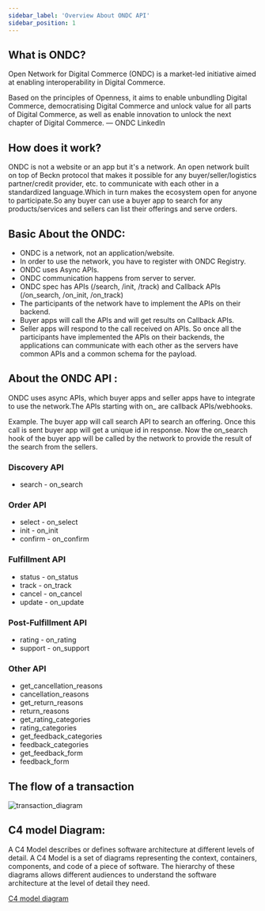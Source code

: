 ```yaml
---
sidebar_label: 'Overview About ONDC API'
sidebar_position: 1
---
```


## What is ONDC?

Open Network for Digital Commerce (ONDC) is a market-led initiative aimed at enabling interoperability in Digital Commerce.

Based on the principles of Openness, it aims to enable unbundling Digital Commerce, democratising Digital Commerce and unlock value for all parts of Digital Commerce, as well as enable innovation to unlock the next chapter of Digital Commerce. — ONDC LinkedIn

## How does it work?

ONDC is not a website or an app but it's a network. An open network built on top of Beckn protocol that makes it possible for any buyer/seller/logistics partner/credit provider, etc. to communicate with each other in a standardized language.Which in turn makes the ecosystem open for anyone to participate.So any buyer can use a buyer app to search for any products/services and sellers can list their offerings and serve orders.

## Basic About the ONDC:

- ONDC is a network, not an application/website.
- In order to use the network, you have to register with ONDC Registry.
- ONDC uses Async APIs.
- ONDC communication happens from server to server.
- ONDC spec has APIs (/search, /init, /track) and Callback APIs (/on_search, /on_init, /on_track)
- The participants of the network have to implement the APIs on their backend.
- Buyer apps will call the APIs and will get results on Callback APIs.
- Seller apps will respond to the call received on APIs.
So once all the participants have implemented the APIs on their backends, the applications can communicate with each other as the servers have common APIs and a common schema for the payload.

## About the ONDC API :

ONDC uses async APIs, which buyer apps and seller apps have to integrate to use the network.The APIs starting with on_ are callback APIs/webhooks.

Example. The buyer app will call search API to search an offering. Once this call is sent buyer app will get a unique id in response. Now the on_search hook of the buyer app will be called by the network to provide the result of the search from the sellers.

### Discovery API
- search - on_search
### Order API
- select - on_select
- init - on_init
- confirm - on_confirm
### Fulfillment API
- status - on_status
- track - on_track
- cancel - on_cancel
- update - on_update
### Post-Fulfillment API
- rating - on_rating
- support - on_support
### Other API
- get_cancellation_reasons
- cancellation_reasons
- get_return_reasons
- return_reasons
- get_rating_categories
- rating_categories
- get_feedback_categories
- feedback_categories
- get_feedback_form
- feedback_form

## The flow of a transaction

![transaction_diagram](https://miro.medium.com/max/1400/1*5WYeLNyFtCzGnGU9pmR6tg.png)


## C4 model Diagram:
A C4 Model describes or defines software architecture at different levels of detail. A C4 Model is a set of diagrams representing the context, containers, components, and code of a piece of software. The hierarchy of these diagrams allows different audiences to understand the software architecture at the level of detail they need.

[C4 model diagram](https://miro.com/app/board/uXjVP8hQMU8=/?moveToWidget=3458764542809912089&cot=10)